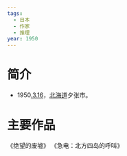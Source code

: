 ```yaml
---
tags:
  - 日本
  - 作家
  - 推理
year: 1950
---
```

# 简介

- 1950[.3.16](2024-03-16.md)，[北海道](北海道.md)夕张市。
# 主要作品

《绝望的废墟》
《急电：北方四岛的呼叫》